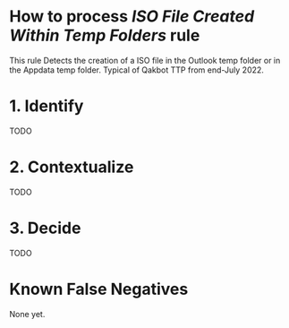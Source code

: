 # How to process *ISO File Created Within Temp Folders* rule
This rule Detects the creation of a ISO file in the Outlook temp folder or in the Appdata temp folder. Typical of Qakbot TTP from end-July 2022.

# 1. Identify
TODO

# 2. Contextualize
TODO

# 3. Decide
TODO

# Known False Negatives
None yet.
